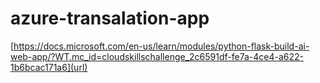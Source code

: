 # azure-transalation-app
[https://docs.microsoft.com/en-us/learn/modules/python-flask-build-ai-web-app/?WT.mc_id=cloudskillschallenge_2c6591df-fe7a-4ce4-a622-1b6bcac171a6](url)
